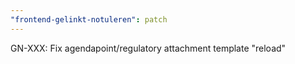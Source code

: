 ```yaml
---
"frontend-gelinkt-notuleren": patch
---
```


GN-XXX: Fix agendapoint/regulatory attachment template "reload"
